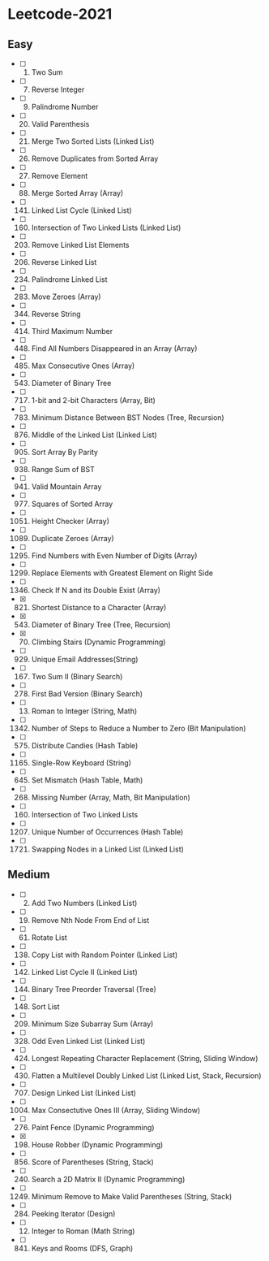 # Leetcode-2021

## Easy 
- [ ] 1. Two Sum <br>
- [ ] 7. Reverse Integer <br>
- [ ] 9. Palindrome Number <br>
- [ ] 20. Valid Parenthesis <br>
- [ ] 21. Merge Two Sorted Lists (Linked List) <br>
- [ ] 26. Remove Duplicates from Sorted Array <br>
- [ ] 27. Remove Element <br>
- [ ] 88. Merge Sorted Array (Array) <br>
- [ ] 141. Linked List Cycle (Linked List) <br>
- [ ] 160. Intersection of Two Linked Lists (Linked List) <br>
- [ ] 203. Remove Linked List Elements <br>
- [ ] 206. Reverse Linked List <br>
- [ ] 234. Palindrome Linked List <br>
- [ ] 283. Move Zeroes (Array)<br>
- [ ] 344. Reverse String <br>
- [ ] 414. Third Maximum Number <br>
- [ ] 448. Find All Numbers Disappeared in an Array (Array) <br>
- [ ] 485. Max Consecutive Ones (Array) <br>
- [ ] 543. Diameter of Binary Tree <br>
- [ ] 717. 1-bit and 2-bit Characters (Array, Bit) <br>
- [ ] 783. Minimum Distance Between BST Nodes (Tree, Recursion)<br>
- [ ] 876. Middle of the Linked List (Linked List)<br>
- [ ] 905. Sort Array By Parity <br>
- [ ] 938. Range Sum of BST <br>
- [ ] 941. Valid Mountain Array <br>
- [ ] 977. Squares of Sorted Array <br>
- [ ] 1051. Height Checker (Array) <br>
- [ ] 1089. Duplicate Zeroes (Array) <br>
- [ ] 1295. Find Numbers with Even Number of Digits (Array) <br>
- [ ] 1299. Replace Elements with Greatest Element on Right Side <br>
- [ ] 1346. Check If N and its Double Exist (Array) <br>
- [x] 821. Shortest Distance to a Character (Array) <br>
- [x] 543. Diameter of Binary Tree (Tree, Recursion) <br>
- [x] 70.  Climbing Stairs (Dynamic Programming) <br>
- [ ] 929. Unique Email Addresses(String) <br>
- [ ] 167. Two Sum II (Binary Search) <br>
- [ ] 278. First Bad Version (Binary Search) <br>
- [ ] 13. Roman to Integer (String, Math) <br>
- [ ] 1342. Number of Steps to Reduce a Number to Zero (Bit Manipulation) <br>
- [ ] 575. Distribute Candies (Hash Table) <br>
- [ ] 1165. Single-Row Keyboard (String) <br>
- [ ] 645. Set Mismatch (Hash Table, Math) <br>
- [ ] 268. Missing Number (Array, Math, Bit Manipulation) <br>
- [ ] 160. Intersection of Two Linked Lists <br>
- [ ] 1207. Unique Number of Occurrences (Hash Table) <br>
- [ ] 1721. Swapping Nodes in a Linked List (Linked List) <br>





## Medium
- [ ] 2. Add Two Numbers (Linked List) <br>
- [ ] 19. Remove Nth Node From End of List <br>
- [ ] 61. Rotate List <br>
- [ ] 138. Copy List with Random Pointer (Linked List) <br>
- [ ] 142. Linked List Cycle II (Linked List)<br>
- [ ] 144. Binary Tree Preorder Traversal (Tree) <br>
- [ ] 148. Sort List <br>
- [ ] 209. Minimum Size Subarray Sum (Array) <br>
- [ ] 328. Odd Even Linked List (Linked List) <br>
- [ ] 424. Longest Repeating Character Replacement (String, Sliding Window)<br>
- [ ] 430. Flatten a Multilevel Doubly Linked List (Linked List, Stack, Recursion) <br>
- [ ] 707. Design Linked List (Linked List) <br>
- [ ] 1004. Max Consectutive Ones III (Array, Sliding Window) <br>
- [ ] 276. Paint Fence (Dynamic Programming) <br>
- [x] 198. House Robber (Dynamic Programming) <br>
- [ ] 856. Score of Parentheses (String, Stack) <br>
- [ ] 240. Search a 2D Matrix II (Dynamic Programming) <br>
- [ ] 1249. Minimum Remove to Make Valid Parentheses (String, Stack) <br>
- [ ] 284. Peeking Iterator (Design) <br>
- [ ] 12. Integer to Roman (Math String) <br>
- [ ] 841. Keys and Rooms (DFS, Graph) <br>



